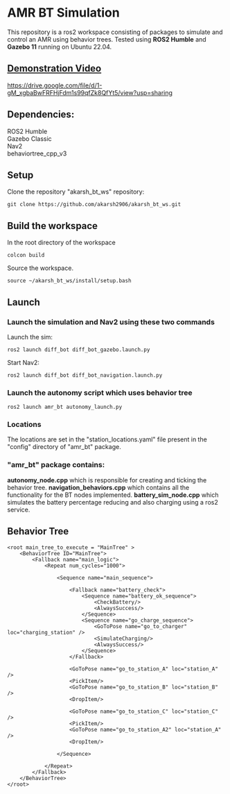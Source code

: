 
# AMR BT Simulation

This repository is a ros2 workspace consisting of packages to simulate and control an AMR using behavior trees. Tested using **ROS2 Humble** and **Gazebo 11** running on Ubuntu 22.04.
## [Demonstration Video](https://drive.google.com/file/d/1-gM_xgbaBwFRFHjFdm1s99qfZk8QfYt5/view?usp=sharing)
https://drive.google.com/file/d/1-gM_xgbaBwFRFHjFdm1s99qfZk8QfYt5/view?usp=sharing

## Dependencies:
ROS2 Humble <br>
Gazebo Classic <br>
Nav2 <br>
behaviortree_cpp_v3 <br>

## Setup
Clone the repository "akarsh_bt_ws" repository:

    git clone https://github.com/akarsh2906/akarsh_bt_ws.git


## Build the workspace
In the root directory of the workspace

    colcon build
Source the workspace.

    source ~/akarsh_bt_ws/install/setup.bash
## Launch
### Launch the simulation and Nav2 using these two commands
Launch the sim:

    ros2 launch diff_bot diff_bot_gazebo.launch.py
Start Nav2:

    ros2 launch diff_bot diff_bot_navigation.launch.py


### Launch the autonomy script which uses behavior tree


    ros2 launch amr_bt autonomy_launch.py

### Locations
The locations are set in the "station_locations.yaml" file present in the "config" directory of "amr_bt" package.

### "amr_bt" package contains:
**autonomy_node.cpp** which is responsible for creating and ticking the behavior tree.
**navigation_behaviors.cpp** which contains all the functionality for the BT nodes implemented.
**battery_sim_node.cpp** which simulates the battery percentage reducing and also charging using a ros2 service.




## Behavior Tree

    <root main_tree_to_execute = "MainTree" >
        <BehaviorTree ID="MainTree">
            <Fallback name="main_logic">
                <Repeat num_cycles="1000">
    
                    <Sequence name="main_sequence">
    
                        <Fallback name="battery_check">
                            <Sequence name="battery_ok_sequence">
                                <CheckBattery/>
                                <AlwaysSuccess/>
                            </Sequence>
                            <Sequence name="go_charge_sequence">
                                <GoToPose name="go_to_charger" loc="charging_station" />
                                <SimulateCharging/>
                                <AlwaysSuccess/>
                            </Sequence>
                        </Fallback>
    
                        <GoToPose name="go_to_station_A" loc="station_A" />
                        <PickItem/>
                        <GoToPose name="go_to_station_B" loc="station_B" />
                        <DropItem/>
    
                        <GoToPose name="go_to_station_C" loc="station_C" />
                        <PickItem/>
                        <GoToPose name="go_to_station_A2" loc="station_A" />
                        <DropItem/>
    
                    </Sequence>
    
                </Repeat>
            </Fallback>
        </BehaviorTree>
    </root>

